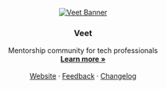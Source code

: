 <!-- PROJECT LOGO -->
<p align="center">
  <a href="https://github.com/veethq">
   <img src="https://www.joinveet.com/og-image.png" alt="Veet Banner">
  </a>

  <h3 align="center">Veet</h3>

  <p align="center">
    Mentorship community for tech professionals
    <br />
    <a href="https://www.joinveet.com"><strong>Learn more »</strong></a>
    <br />
    <br />
    <a href="https://www.joinveet.com">Website</a>
    ·
    <a href="https://veet.featurebase.app">Feedback</a>
    ·
    <a href="https://veet.featurebase.app/changelog">Changelog</a>
  </p>
</p>
